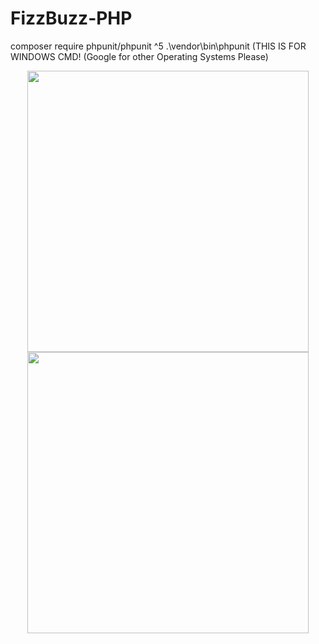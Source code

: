 # FizzBuzz-PHP

composer require phpunit/phpunit ^5
 .\vendor\bin\phpunit 
 (THIS IS FOR WINDOWS CMD! (Google for other Operating Systems Please) 

<p align="center">
<img width="450px" src="https://fizzbuzz3.s3-eu-west-1.amazonaws.com/fizz-buzz-icon.png">
<img width="450px" src="https://fizzbuzz3.s3-eu-west-1.amazonaws.com/php_300.png">
</p>
